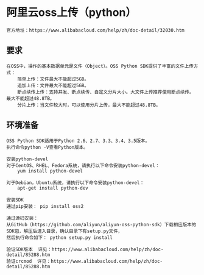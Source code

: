 # 阿里云oss上传（python）
    官方地址：https://www.alibabacloud.com/help/zh/doc-detail/32030.htm
## 要求
    在OSS中，操作的基本数据单元是文件（Object）。OSS Python SDK提供了丰富的文件上传方式：
        简单上传：文件最大不能超过5GB。
        追加上传：文件最大不能超过5GB。
        断点续传上传：支持并发、断点续传、自定义分片大小。大文件上传推荐使用断点续传。最大不能超过48.8TB。
        分片上传：当文件较大时，可以使用分片上传，最大不能超过48.8TB。
## 环境准备
    OSS Python SDK适用于Python 2.6、2.7、3.3、3.4、3.5版本。
    执行命令python -V查看Python版本。
    
    安装python-devel
    对于CentOS、RHEL、Fedora系统，请执行以下命令安装python-devel：
        yum install python-devel
    
    对于Debian，Ubuntu系统，请执行以下命令安装python-devel：
        apt-get install python-dev

    安装SDK
    通过pip安装： pip install oss2
    
    通过源码安装：
    从GitHub（https://github.com/aliyun/aliyun-oss-python-sdk）下载相应版本的SDK包，解压后进入目录，确认目录下有setup.py文件，
    然后执行命令如下： python setup.py install
    
    验证SDK版本  详见：https://www.alibabacloud.com/help/zh/doc-detail/85288.htm
    验证crcmod  详见：https://www.alibabacloud.com/help/zh/doc-detail/85288.htm

     